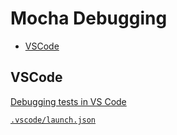 <!-- #mocha-debug -->
<!-- omit in toc -->
# Mocha Debugging

- [VSCode](#vscode)

## VSCode

<!-- #node-debug #vscode-debug  -->
[Debugging tests in VS Code](https://github.com/microsoft/vscode-recipes/tree/master/debugging-mocha-tests)

[`.vscode/launch.json`](https://github.com/microsoft/vscode-recipes/blob/master/debugging-mocha-tests/.vscode/launch.json)
